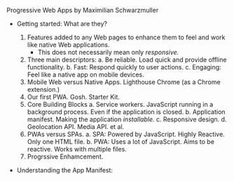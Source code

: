 Progressive Web Apps by Maximilian Schwarzmuller

- Getting started: What are they?
    1. Features added to any Web pages to enhance them to feel and work like native Web applications.
        - This does not necessarily mean only *responsive.*
    2. Three main descriptors:
        a. Be reliable. Load quick and provide offline functionality.
        b. Fast: Respond quickly to user actions.
        c. Engaging: Feel like a native app on mobile devices.
    3. Mobile Web versus Native Apps. Lighthouse Chrome (as a Chrome extension.)
    4. Our first PWA. Gosh. Starter Kit.
    5. Core Building Blocks
        a. Service workers. JavaScript running in a background process. Even if the application is closed.
        b. Application manifest. Making the application *installable.*
        c. Responsive design.
        d. Geolocation API. Media API. et al.
    6. PWAs versus SPAs.
        a. SPA: Powered by JavaScript. Highly Reactive. Only one HTML file.
        b. PWA: Uses a lot of JavaScript. Aims to be reactive. Works with multiple files.
    7. Progrssive Enhamcement.

- Understanding the App Manifest: